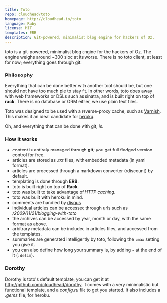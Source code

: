 ```yaml
---
title: Toto
repo: cloudhead/toto
homepage: http://cloudhead.io/toto
language: Ruby
license: MIT
templates: ERB
description: Git-powered, minimalist blog engine for hackers of Oz.
---
```


toto is a git-powered, minimalist blog engine for the hackers of Oz. The engine weighs around ~300 sloc at its worse.
There is no toto client, at least for now; everything goes through git.

### Philosophy

Everything that can be done better with another tool should be, but one should not have too much pie to stay fit.
In other words, toto does away with web frameworks or DSLs such as sinatra, and is built right on top of **rack**.
There is no database or ORM either, we use plain text files.

Toto was designed to be used with a reverse-proxy cache, such as [Varnish](http://varnish-cache.org).
This makes it an ideal candidate for [heroku](http://heroku.com).

Oh, and everything that can be done with git, _is_.

### How it works

- content is entirely managed through **git**; you get full fledged version control for free.
- articles are stored as _.txt_ files, with embedded metadata (in yaml format).
- articles are processed through a markdown converter (rdiscount) by default.
- templating is done through **ERB**.
- toto is built right on top of **Rack**.
- toto was built to take advantage of _HTTP caching_.
- toto was built with heroku in mind.
- comments are handled by [disqus](http://disqus.com)
- individual articles can be accessed through urls such as _/2009/11/21/blogging-with-toto_
- the archives can be accessed by year, month or day, with the same format as above.
- arbitrary metadata can be included in articles files, and accessed from the templates.
- summaries are generated intelligently by toto, following the `:max` setting you give it.
- you can also define how long your summary is, by adding `~` at the end of it (`:delim`).

### Dorothy

Dorothy is toto's default template, you can get it at <http://github.com/cloudhead/dorothy>. It
comes with a very minimalistic but functional template, and a _config.ru_ file to get you started.
It also includes a _.gems_ file, for heroku.
